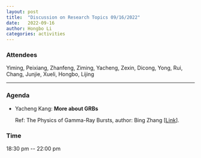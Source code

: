 ```yaml
---
layout: post
title:  "Discussion on Research Topics 09/16/2022"
date:   2022-09-16
author: Hongbo Li
categories: activities
---
```



### Attendees

Yiming, Peixiang, Zhanfeng, Ziming, Yacheng, Zexin, Dicong, Yong, Rui, Chang, Junjie, Xueli, Hongbo, Lijing

---

### Agenda

- Yacheng Kang: **More about GRBs**

  Ref: The Physics of Gamma-Ray Bursts, author: Bing Zhang
  [[Link](https://www.cambridge.org/core/books/physics-of-gammaray-bursts/6B74CFAD4209686DBCAA17D3A7B6E407)].
  
       
  
       

          
### Time

18:30 pm -- 22:00 pm
